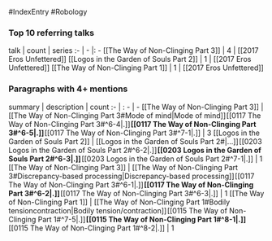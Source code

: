 #IndexEntry #Robology

### Top 10 referring talks
talk | count | series
:- | - |: -
[[The Way of Non-Clinging Part 3]] | 4 | [[2017 Eros Unfettered]]
[[Logos in the Garden of Souls Part 2]] | 1 | [[2017 Eros Unfettered]]
[[The Way of Non-Clinging Part 1]] | 1 | [[2017 Eros Unfettered]]

### Paragraphs with 4+ mentions
summary | description | count
:- | : - | -
[[The Way of Non-Clinging Part 3]] | [[The Way of Non-Clinging Part 3#Mode of mind\|Mode of mind]] [[0117 The Way of Non-Clinging Part 3#^6-4\|.]] **[[0117 The Way of Non-Clinging Part 3#^6-5\|.]]** [[0117 The Way of Non-Clinging Part 3#^7-1\|.]] | 3
[[Logos in the Garden of Souls Part 2]] | [[Logos in the Garden of Souls Part 2#\|...]] [[0203 Logos in the Garden of Souls Part 2#^6-2\|.]] **[[0203 Logos in the Garden of Souls Part 2#^6-3\|.]]** [[0203 Logos in the Garden of Souls Part 2#^7-1\|.]] | 1
[[The Way of Non-Clinging Part 3]] | [[The Way of Non-Clinging Part 3#Discrepancy-based processing\|Discrepancy-based processing]] [[0117 The Way of Non-Clinging Part 3#^6-1\|.]] **[[0117 The Way of Non-Clinging Part 3#^6-2\|.]]** [[0117 The Way of Non-Clinging Part 3#^6-3\|.]] | 1
[[The Way of Non-Clinging Part 1]] | [[The Way of Non-Clinging Part 1#Bodily tensioncontraction\|Bodily tension/contraction]] [[0115 The Way of Non-Clinging Part 1#^7-5\|.]] **[[0115 The Way of Non-Clinging Part 1#^8-1\|.]]** [[0115 The Way of Non-Clinging Part 1#^8-2\|.]] | 1

